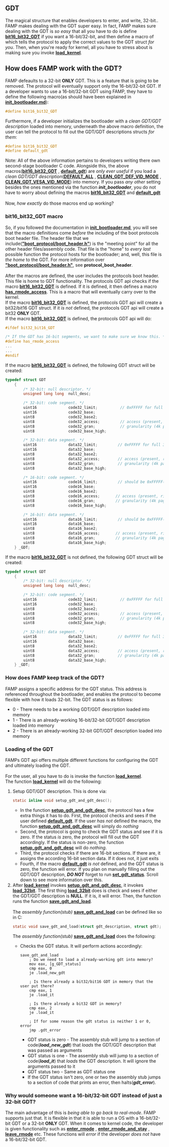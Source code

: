 ## GDT
<p>The magical structure that enables developers to enter, and write, 32-bit.. FAMP makes dealing with the GDT super easy. In fact, FAMP makes sure dealing with the GDT is <i>so easy</i> that all you have to do is define <b><u>bit16_bit32_GDT</u></b> if you want a 16-bit/32-bit, and then define a macro of which tells the protocol to apply the correct values to the GDT struct <i>for you</i>. Then, when you're ready for kernel, all you have to stress about is making sure you invoke <b><u>load_kernel</u></b>.</p>

## How does FAMP work with the GDT?
<p>FAMP defeaults to a 32-bit <b>ONLY</b> GDT. This is a feature that is going to be removed. The protocol will eventually support only the 16-bit/32-bit GDT. If a developer wants to use a 16-bit/32-bit GDT using FAMP, they have to define the following macro(as should have been explained in <b><u><a href="https://github.com/MocaCDev/boot_protocol/blob/main/docs/init_bootloader.md">init_bootloader.md</a></u></b>):</p>

```c
#define bit16_bit32_GDT
```

<p>Furthermore, if a developer initializes the bootloader with a <i>clean GDT/GDT description</i> loaded into memory, underneath the above macro definition, the user can tell the protocol to fill out the GDT/GDT descriptions structs <i>for them</i>:</p>

```c
#define bit16_bit32_GDT
#define default_gdt
```

<p>Note: All of the above information pertains to developers writing there own second-stage bootloader C code. Alongside this, the above macros(<b><u>bit16_bit32_GDT</u></b> , <b><u>default_gdt</u></b>) are <i>only ever useful</i> if you load a <i>clean GDT/GDT description</i>(<b><u>DEFAULT_ALL</u></b> , <b><u>CLEAN_GDT_DEF_VID_MODE</u></b> , <b><u>CLEAN_GDT_VESA_VID_MODE</u></b>) into memory. If you pass <i>any other</i> setting besides the ones mentioned via the function <b><i>init_bootloader</i></b>, you do not have to worry about defining the macros <b><u>bit16_bit32_GDT</u></b> and <b><u>default_gdt</u></b></br></br>Now, <i>how exactly</i> do those macros end up working?</p>

<h3>bit16_bit32_GDT macro</h3>
<p>So, if you followed the documentation in <b><a href="https://github.com/MocaCDev/boot_protocol/blob/main/docs/init_bootloader.md">init_bootloader.md</a></b>, you will see that the macro definitions come <i>before</i> the including of the boot protocols boot header file. The header file that we include(<b><u>"boot_protocol/boot_header.h"</u></b>) is the "meeting point" for all the other header files/assembly code. That file is the "home" to <i>every last</i> possible function the protocol hosts for the bootloader; and, well, this file is <i>the home</i> to the GDT. For more information over <b><u>"boot_protocol/boot_header.h"</u></b>, see <b><a>protocol_boot_header</a></b>.</br></br>After the macros are defined, the user includes the protocols boot header. This file is home to GDT functionality. The protocols GDT api checks if the macro <b><u>bit16_bit32_GDT</u></b> is defined. If it is defined, it then defines a macro <b><u>has_rmode_access</u></b>. This is a macro that will eventually carry over to the kernel.</br>If the macro <b><u>bit16_bit32_GDT</u></b> is defined, the protocols GDT api will create a bit32/bit16 GDT struct. If it <i>is not</i> defined, the protocols GDT api will create a bit32 <b>ONLY</b> GDT.</br> If the macro <b><u>bit16_bit32_GDT</u></b> is defined, the protocols GDT api will do:</p>

```c
#ifdef bit32_bit16_GDT

/* If the GDT has 16-bit segments, we want to make sure we know this. */
#define has_rmode_access
...
...
#endif
```

<p>If the macro <b><u>bit16_bit32_GDT</u></b> is defined, the following GDT struct will be created:</p>

```c
typedef struct GDT
    {
        /* 32-bit: null descriptor. */
        unsigned long long  null_desc;

        /* 32-bit: code segment. */
        uint16              code32_limit;          // 0xFFFFF for full 32-bit range
        uint16              code32_base;
        uint8               code32_base2;
        uint8               code32_access;         // access (present, ring 0, code segment, executable, direction 0, readable)
        uint8               code32_gran;           // granularity (4k pages, 32-bit pmode) + limit (bits 16-19)
        uint8               code32_base_high;

        /* 32-bit: data segment. */
        uint16              data32_limit;         // 0xFFFFF for full 32-bit range
        uint16              data32_base;
        uint8               data32_base2;
        uint8               data32_access;        // access (present, ring 0, code segment, executable, direction 0, readable)
        uint8               data32_gran;          // granularity (4k pages, 32-bit pmode) + limit (bits 16-19)
        uint8               data32_base_high;

        /* 16-bit: code segment. */
        uint16              code16_limit;         // should be 0xFFFFF(same as 32-bit code/data segments)
        uint16              code16_base;
        uint8               code16_base2;
        uint8               code16_access;       // access (present, ring 0, code segment, executable, direction 0, readable)
        uint8               code16_gran;         // granularity (4k pages, 32-bit pmode) + limit (bits 16-19)
        uint8               code16_base_high;

        /* 16-bit: data segment. */
        uint16              data16_limit;         // should be 0xFFFFF(same as 32-bit code/data segments)
        uint16              data16_base;
        uint8               data16_base2;
        uint8               data16_access;       // access (present, ring 0, code segment, executable, direction 0, readable)
        uint8               data16_gran;         // granularity (4k pages, 32-bit pmode) + limit (bits 16-19)
        uint8               data16_base_high;
    } _GDT;
```

<p>If the macro <b><u>bit16_bit32_GDT</u></b> is not defined, the following GDT struct will be created:</p>

```c
typedef struct GDT
    {
        /* 32-bit: null descriptor. */
        unsigned long long  null_desc;

        /* 32-bit: code segment. */
        uint16              code32_limit;          // 0xFFFFF for full 32-bit range
        uint16              code32_base;
        uint8               code32_base2;
        uint8               code32_access;         // access (present, ring 0, code segment, executable, direction 0, readable)
        uint8               code32_gran;           // granularity (4k pages, 32-bit pmode) + limit (bits 16-19)
        uint8               code32_base_high;

        /* 32-bit: data segment. */
        uint16              data32_limit;         // 0xFFFFF for full 32-bit range
        uint16              data32_base;
        uint8               data32_base2;
        uint8               data32_access;        // access (present, ring 0, code segment, executable, direction 0, readable)
        uint8               data32_gran;          // granularity (4k pages, 32-bit pmode) + limit (bits 16-19)
        uint8               data32_base_high;
    } _GDT;
```

<h3>How does FAMP keep track of the GDT?</h3>
<p>FAMP assigns a specific address for the GDT status. This address is referenced throughout the bootloader, and enables the protocol to become flexible with how it loads 32-bit. The GDT status is as follows:</p>

<ul>
    <li>0 - There needs to be a working GDT/GDT description loaded into memory</li>
    <li>1 - There is an already-working 16-bit/32-bit GDT/GDT description loaded into memory</li>
    <li>2 - There is an already-working 32-bit GDT/GDT description loaded into memory</li>
</ul>

<h3>Loading of the GDT</h3>
<p>FAMPs GDT api offers multiple different functions for configuring the GDT and ultimately loading the GDT.</br></br>For the user, all you have to do is invoke the function <b><u>load_kernel</u></b>.</br> The function <b><u>load_kernel</u></b> will do the following:</p>
<ol>
    <li>Setup GDT/GDT description. This is done via:</li>
    
```c
static inline void setup_gdt_and_gdt_desc();
```
    
<ul>
    <li>In the function <b><u>setup_gdt_and_gdt_desc</u></b>, the protocol has a few extra things it has to do. First, the protocol checks and sees if the user defined <b><u>default_gdt</u></b>. If the user <i>has not</i> defined the macro, the function <b><u>setup_gdt_and_gdt_desc</u></b> will simply do <i>nothing</i></li>
    <li>Second, the protocol is going to check the GDT status and see if it is zero. If the status <i>is</i> zero, the protocol will fill out the GDT accordingly. If the status is non-zero, the function <b><u>setup_gdt_and_gdt_desc</u></b> will do <i>nothing</i>.</li>
    <li>Third, the protocol checks if there are 16-bit sections. If there are, it assigns the according 16-bit section data. If it does not, it just exits</li>
    <li>Fourth, if the macro <b><u>default_gdt</u></b> <i>is not</i> defined, and the GDT status is zero, the function will error. If you plan on manually filling out the GDT/GDT description, <b><i>DO NOT</i></b> forget to run <b><u>set_gdt_status</u></b>. Scroll down to see more information over this.</li>
</ul>

<li>After <b><u>load_kernel</u></b> invokes <b><u>setup_gdt_and_gdt_desc</u></b>, it invokes <b><u>load_32bit</u></b>. The first thing <b><u>load_32bit</u></b> does is check and sees if either the GDT/GDT description is <b>NULL</b>. If it is, it will error. Then, the function runs the function <b><u>save_gdt_and_load</u></b>.</br></br>The <i>assembly function(stub)</i> <b><u>save_gdt_and_load</u></b> can be defined like so in C:</li>

```c
static void save_gdt_and_load(struct gdt_description, struct gdt);
```

The <i>assembly function(stub)</i> <b><u>save_gdt_and_load</u></b> does the following:</li>

<ul>
    <li>Checks the GDT status. It will perform actions accordingly:</li>
    
```x86asm
save_gdt_and_load
    ; Do we need to load a already-working gdt into memory?
    mov eax, [g_GDT_status]
    cmp eax, 0
    je .load_new_gdt
    
    ; Is there already a bit32/bit16 GDT in memory that the user put there?
    cmp eax, 1
    je .load_it
    
    ; Is there already a bit32 GDT in memory?
    cmp eax, 2
    je .load_it
    
    ; If for some reason the gdt status is neither 1 or 0, error
    jmp .gdt_error
```

<ul>
    <li>GDT status is zero - The assembly stub will jump to a section of code(<b><i>load_new_gdt</i></b>) that <i>loads</i> the GDT/GDT description that was passed as arguments</li>
    <li>GDT status is one - The assembly stub will jump to a section of code(<b><i>load_it</i></b>) that <i>loads</i> the GDT description. It will ignore the arguments passed to it</li>
    <li>GDT status two - Same as GDT status one</li>
    <li>If the GDT status isn't zero, one or two the assembly stub jumps to a section of code that prints an error, then halts(<b><i>gdt_error</i></b>).</li>
</ul>
</ul>
</ol>

<h3>Why would someone want a 16-bit/32-bit GDT instead of just a 32-bit GDT?</h3>
<p>The main advantage of this is <i>being able to go back to real-mode</i>. FAMP supports just that. It is flexible in that it is able to run a OS with a 16-bit/32-bit GDT or a 32-bit <b>ONLY</b> GDT. When it comes to kernel code, the developer is given functionality such as <b><u>enter_rmode</u></b> , <b><u>enter_rmode_and_stay</u></b> , <b><u>leave_rmode</u></b> etc. These functions will <i>error</i> if the developer <i>does not</i> have a 16-bit/32-bit GDT.</p>
